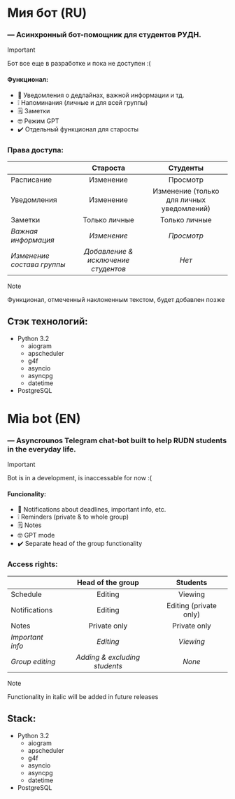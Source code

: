 # Мия бот (RU)
### — Асинхронный бот-помощник для студентов РУДН.
>[!IMPORTANT]
>Бот все еще в разработке и пока не доступен :(
#### Функционал:

- 🔔 Уведомления о дедлайнах, важной информации и тд. 
- ❕  Напоминания (личные и для всей группы)
- 🗒️ Заметки
- 🤓 Режим GPT
- ✔️ Отдельный функционал для старосты
   
### Права доступа:

|                            |             **Староста**            |                **Студенты**               |
|----------------------------|:-----------------------------------:|:-----------------------------------------:|
| Расписание                 |              Изменение              |                  Просмотр                 |
| Уведомления                |              Изменение              | Изменение (только для личных уведомлений) |
| Заметки                    |            Только личные            |               Только личные               |
| _Важная информация_        |             _Изменение_             |                 _Просмотр_                |
| _Изменение состава группы_ | _Добавление & исключение студентов_ |                   _Нет_                   |

>[!NOTE]
>Функционал, отмеченный наклоненным текстом, будет добавлен позже

## Стэк технологий:
- Python 3.2
  - aiogram
  - apscheduler
  - g4f
  - asyncio
  - asyncpg
  - datetime
- PostgreSQL



# Mia bot (EN)
### — Asyncrounos Telegram chat-bot built to help RUDN students in the everyday life.
>[!IMPORTANT]
>Bot is in a development, is inaccessable for now :(
#### Funcionality:

- 🔔 Notifications about deadlines, important info, etc. 
- ❕  Reminders (private & to whole group)
- 🗒️ Notes
- 🤓 GPT mode
- ✔️ Separate head of the group functionality
   
### Access rights:
|                  |     **Head of the group**     |      **Students**      |
|------------------|:-----------------------------:|:----------------------:|
| Schedule         |            Editing            |         Viewing        |
| Notifications    |            Editing            | Editing (private only) |
| Notes            |          Private only         |      Private only      |
| _Important info_ |           _Editing_           |        _Viewing_       |
| _Group editing_  | _Adding & excluding students_ |         _None_         |

>[!NOTE]
>Functionality in italic will be added in future releases

## Stack:
- Python 3.2
  - aiogram
  - apscheduler
  - g4f
  - asyncio
  - asyncpg
  - datetime
- PostgreSQL
